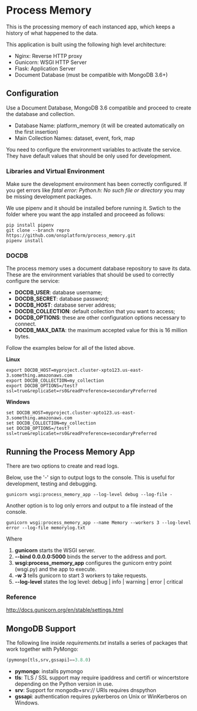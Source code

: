 # Process Memory
This is the processing memory of each instanced app, which keeps a history of what happened to the data.

This application is built using the following high level architecture:
- Nginx: Reverse HTTP proxy
- Gunicorn:  WSGI HTTP Server
- Flask: Application Server
- Document Database (must be compatible with MongoDB 3.6+)

## Configuration

Use a Document Database, MongoDB 3.6 compatible and proceed to create the database and collection.

- Database Name: platform_memory (it will be created automatically on the first insertion)
- Main Collection Names: dataset, event, fork, map

You need to configure the environment variables to activate the service. They have default values that should be only
used for development.

### Libraries and Virtual Environment

Make sure the development environment has been correctly configured. 
If you get errors like *fatal error: Python.h: No such file or directory* you may be missing development packages.

We use pipenv and it should be installed before running it.
Swtich to the folder where you want the app installed and proceeed as follows:
```shell script
pip install pipenv
git clone --branch repro https://github.com/onsplatform/process_memory.git
pipenv install
```

### DOCDB        

The process memory uses a document database repository to save its data. These are the environment variables that 
should be used to correctly configure the service:
        
- **DOCDB_USER**: database username;
- **DOCDB_SECRET**: database password;
- **DOCDB_HOST**: database server address;
- **DOCDB_COLLECTION**: default collection that you want to access;
- **DOCDB_OPTIONS**: these are other configuration options necessary to connect.
- **DOCDB_MAX_DATA**: the maximum accepted value for this is 16 million bytes.

Follow the examples below for all of the listed above.

**Linux**

```shell script
export DOCDB_HOST=myproject.cluster-xpto123.us-east-3.something.amazonaws.com
export DOCDB_COLLECTION=my_collection
export DOCDB_OPTIONS=/test?ssl=true&replicaSet=rs0&readPreference=secondaryPreferred
```

**Windows**
```shell script
set DOCDB_HOST=myproject.cluster-xpto123.us-east-3.something.amazonaws.com
set DOCDB_COLLECTION=my_collection
set DOCDB_OPTIONS=/test?ssl=true&replicaSet=rs0&readPreference=secondaryPreferred
```

## Running the Process Memory App
There are two options to create and read logs.

Below, use the '-' sign to output logs to the console. This is useful for development, testing and debugging.
```shell script
gunicorn wsgi:process_memory_app --log-level debug --log-file -
```

Another option is to log only errors and output to a file instead of the console.
```shell script
gunicorn wsgi:process_memory_app --name Memory --workers 3 --log-level error --log-file memorylog.txt
```
Where
1. **gunicorn** starts the WSGI server.
1. **--bind 0.0.0.0:5000** binds the server to the address and port.
1. **wsgi:process_memory_app** configures the gunicorn entry point (wsgi.py) and the app to execute.
1. **-w 3** tells gunicorn to start 3 workers to take requests.
1. **--log-level** states the log level: debug | info | warning | error | critical

### Reference
http://docs.gunicorn.org/en/stable/settings.html

## MongoDB Support

The following line inside *requirements.txt* installs a series of packages that work together with PyMongo:
```python
(pymongo[tls,srv,gssapi]==3.8.0)
```
- **pymongo**: installs pymongo
- **tls**: TLS / SSL support may require ipaddress and certifi or wincertstore depending on the Python version in use.
- **srv**: Support for mongodb+srv:// URIs requires dnspython
- **gssapi**: authentication requires pykerberos on Unix or WinKerberos on Windows.
